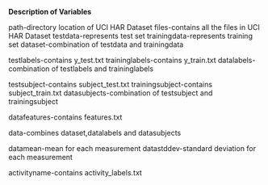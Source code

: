 **Description of Variables**

path-directory location of UCI HAR Dataset
files-contains all the files in UCI HAR Dataset
testdata-represents test set
trainingdata-represents training set
dataset-combination of testdata and trainingdata

testlabels-contains y_test.txt
traininglabels-contains y_train.txt
datalabels-combination of testlabels and traininglabels

testsubject-contains subject_test.txt
trainingsubject-contains subject_train.txt
datasubjects-combination of testsubject and trainingsubject

datafeatures-contains features.txt

data-combines dataset,datalabels and datasubjects

datamean-mean for each measurement
datastddev-standard deviation for each measurement

activityname-contains activity_labels.txt

